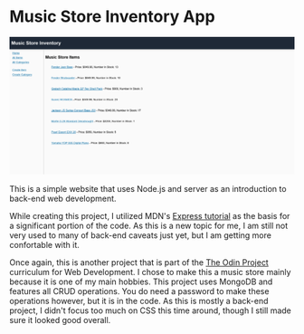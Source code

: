 # Music Store Inventory App

![Alt text](./public/images/Screenshot.png)

This is a simple website that uses Node.js and server as an introduction to back-end web development.

While creating this project, I utilized MDN's [Express tutorial](https://developer.mozilla.org/en-US/docs/Learn/Server-side/Express_Nodejs/Tutorial_local_library_website) as the basis for a significant portion of the code. As this is a new topic for me, I am still not very used to many of back-end caveats just yet, but I am getting more confortable with it.

Once again, this is another project that is part of the [The Odin Project](https://www.theodinproject.com/) curriculum for Web Development. I chose to make this a music store mainly because it is one of my main hobbies. This project uses MongoDB and features all CRUD operations. You do need a password to make these operations however, but it is in the code. As this is mostly a back-end project, I didn't focus too much on CSS this time around, though I still made sure it looked good overall.